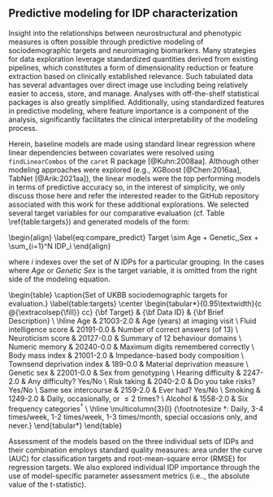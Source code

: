 
## Predictive modeling for IDP characterization

Insight into the relationships between neurostructural and phenotypic measures
is often possible through predictive modeling of sociodemographic targets and
neuroimaging biomarkers.  Many strategies for data exploration leverage
standardized quantities derived from existing pipelines, which constitutes a
form of dimensionality reduction or feature extraction based on clinically
established relevance.  Such tabulated data has several advantages over direct
image use including being relatively easier to access, store, and manage.
Analyses with off-the-shelf statistical packages is also greatly simplified.
Additionally, using standardized features in predictive modeling, where feature
importance is a component of the analysis, significantly facilitates the
clinical interpretability of the modeling process.

Herein, baseline models are made using standard linear regression where linear
dependencies between covariates were resolved using ``findLinearCombos`` of the
``caret`` R package [@Kuhn:2008aa].  Although other modeling
approaches were explored (e.g., XGBoost [@Chen:2016aa],
TabNet [@Arik:2021aa]), the linear models
were the top performing models in terms of predictive accuracy so, in the
interest of simplicity, we only discuss those here and refer the interested
reader to the GitHub repository associated with this work for these additional
explorations.  We selected several target variables for our comparative
evaluation (cf. Table \ref{table:targets}) and generated models of the form:

\begin{align}
\label{eq:compare_predict}
Target \sim Age + Genetic\,\,Sex + \sum_{i=1}^N IDP_i
\end{align}

where _i_ indexes over the set of _N_ IDPs for a particular grouping.
In the cases where _Age_ or _Genetic Sex_ is the target variable, it is
omitted from the right side of the modeling equation.


<!--
Much more generally, this is a current topic of interest for the larger machine
learning community [@Shwartz-Ziv:2022aa;@Kadra:2021aa;@Gorishniy:2021aa].  As a
final baseline comparison, we used a basic dense neural network (DenseNet)
consisting of two hidden layers with 512 units in the first layer and 256 units
in the second layer using leaky ReLU activation where the output layer employed
linear activation for regression and sigmoid/softmax for binary/multi
classification.
-->

\begin{table}
  \caption{Set of UKBB sociodemographic targets for evaluation.}
  \label{table:targets}
  \center
  \begin{tabular*}{0.95\textwidth}{c @{\extracolsep{\fill}} cc}
  {\bf Target} & {\bf Data ID} & {\bf Brief Description} \\
  \hline
  Age & 21003-2.0 & Age (years) at imaging visit \\
  Fluid intelligence score & 20191-0.0 & Number of correct answers (of 13) \\
  Neuroticism score & 20127-0.0 & Summary of 12 behaviour domains \\
  Numeric memory & 20240-0.0 & Maximum digits remembered correctly \\
  Body mass index & 21001-2.0 & Impedance-based body composition \\
  Townsend deprivation index & 189-0.0 & Material deprivation measure \\
  Genetic sex & 22001-0.0 & Sex from genotyping \\
  Hearing difficulty & 2247-2.0 & Any difficulty?  Yes/No \\
  Risk taking & 2040-2.0 & Do you take risks?  Yes/No \\
  Same sex intercourse & 2159-2.0 & Ever had?  Yes/No \\
  Smoking & 1249-2.0 & Daily, occasionally, or $\leq 2$ times? \\
  Alcohol & 1558-2.0 & Six frequency categories$^\dagger$ \\
  \hline
  \multicolumn{3}{l}
  {\footnotesize
  $\dagger$:  Daily, 3-4 times/week, 1-2 times/week, 1-3 times/month, special occasions only, and never.}
  \end{tabular*}
\end{table}


Assessment of the models based on the three individual sets of IDPs and
their combination employs standard quality measures: area under the
curve (AUC) for classification targets and root-mean-square error (RMSE) for
regression targets.  We also explored individual IDP importance through the use
of model-specific parameter assessment metrics (i.e.., the absolute value of the
t-statistic).




<!--
Herein, we compare predictive modeling frameworks using tabular data. Baseline
comparisons include standard linear regression where linear dependencies between
covariates were resolved using ``findLinearCombos`` of the ``caret`` R package
[@Kuhn:2008aa].  Although the number of observations relative to the number
of covariates for the specified models is sufficiently large, given the constraints
of traditionally-sized data sets, we also compared results based on sparse
linear regression, specifically, the Lasso method as found in the ``glmnet`` R
package [@Friedman:2010aa], using recommended parameters.

We also evaluated two popular packages for use with tabular data, viz.
XGBoost [@Chen:2016aa] and TabNet [@Arik:2021aa].  The former is a popular
implementation of gradient boosted decision trees known for superb performance
and computational efficiency.  Similar to random forests [@Breiman:2001aa],
gradient boosted decision trees leverage ensembles of weak classifiers (i.e.,
individual decision trees) to enhance model accuracy.  However, in contrast to
random forests, which generate weak classifiers using random initialization,
gradient boosted decision trees are constructed in stages based on the gradient
of a specified cost function [@Friedman:2001aa].  The following common
hyperparameters were used: maximum tree depth = 6, number of rounds = 1000
(with early stopping after 10 rounds of no improvement), squared error as the
loss function for regression targets, and logistic and softmax losses for binary
and multi-label classification problems, respectively.

TabNet is a deep learning framework specifically engineered for structured
tabulated data which incorporates sparsity considerations as well as providing
feature importance for interpretability.  We used an established PyTorch
implementation of TabNet [@tabnet] with the default parameters which is reported
to demonstrate good performance on a variety of predictive problem types.  While
deep learning methods have proven both highly popular and effective within
neuroimaging research, much of this work has been restricted to convolutional
neural networks for image-based analyses, as opposed to parallel research with
tabular data, hence the motivation for the development of TabNet.  Much more
generally, this is a current topic of interest for the larger machine learning
community [@Shwartz-Ziv:2022aa;@Kadra:2021aa;@Gorishniy:2021aa].  As a final baseline
comparison, we used a basic dense neural network (DenseNet) consisting of two
hidden layers with 512 units in the first layer and 256 units in the second
layer using leaky ReLU activation where the output layer employed linear
activation for regression and sigmoid/softmax for binary/multi classification.

\begin{table}
  \caption{Set of UKBB sociodemographic targets for evaluation.}
  \label{table:targets}
  \center
  \begin{tabular*}{0.95\textwidth}{c @{\extracolsep{\fill}} cc}
  {\bf Target} & {\bf Data ID} & {\bf Brief Description} \\
  \hline
  Age & 21003-2.0 & Age (years) at imaging visit \\
  Fluid intelligence score & 20191-0.0 & Number of correct answers (of 13) \\
  Neuroticism score & 20127-0.0 & Summary of 12 behaviour domains \\
  Numeric memory & 20240-0.0 & Maximum digits remembered correctly \\
  Body mass index & 21001-2.0 & Impedance-based body composition \\
  Townsend deprivation index & 189-0.0 & Material deprivation measure \\
  Genetic sex & 22001-0.0 & Sex from genotyping \\
  Hearing difficulty & 2247-2.0 & Any difficulty?  Yes/No \\
  Risk taking & 2040-2.0 & Do you take risks?  Yes/No \\
  Same sex intercourse & 2159-2.0 & Ever had?  Yes/No \\
  Smoking & 1249-2.0 & Daily, occasionally, or $\leq 2$ times? \\
  Alcohol & 1558-2.0 & Six frequency categories$^\dagger$ \\
  \hline
  \multicolumn{3}{l}
  {\footnotesize
  $\dagger$:  Daily, 3-4 times/week, 1-2 times/week, 1-3 times/month, special occasions only, and never.}
  \end{tabular*}
\end{table}

For each of these predictive modeling frameworks, we selected several target
variables for our comparative evaluation (cf. Table \ref{table:targets}) and
generated models of the form:

\begin{align}
\label{eq:compare_predict}
Target \sim Age + Genetic\,\,Sex + \sum_{i=1}^N IDP_i
\end{align}

where _i_ indexes over the set of _N_ IDPs for a particular grouping.
In the cases where _Age_ or _Genetic Sex_ is the target variable, it is
omitted from the right side of the modeling equation.

Assessment of the model groups based on the three individual sets of IDPs and
their combination employs standard quality measures: area under the
curve (AUC) for classification targets and root-mean-square error (RMSE) for
regression targets.  We also explored individual IDP importance through the use
of model-specific parameter assessment metrics such as the absolute value of the
t-statistic for linear models and SHAP values [@Lundberg:2017aa] for neural networks.
-->

<!--
### Minimal redundancy maximal relevance

Despite the differences between the sets of IDPs of the respective packages,
various methods can be used for comparative evaluation and characterization.
Using various supervised and unsupervised dimensionality reduction techniques
(e.g., principal component analysis, linear discriminant analysis
[@Martinez:2001aa]), new variables are defined in terms of linear combinations
of the original variables in a transformed, reduced dimensionality space from
the original space. Although useful for many applications, such transformations
complicate clinical and technical interpretability on the granularity of
individual measurements in the transformed space.

In contrast, feature selection techniques use various criteria for
dimensionality reduction by selecting an "optimal" feature subset.  These
techniques are generally categorized as filter, wrapper, and embedded methods
[@Tang:2014aa].  Filter methods, characterized by independence of modeling
choices, employ proxy measures, such as mutual information or correlation, to
determine an optimal subset of features.  One such popular filter technique is
the minimal redundancy maximal relevance (mRMR) algorithm proposed in
[@Peng:2005ta]. mRMR combines the intuition of selecting a set of features which
have maximal relevance to a specific target measurement, $c$, with the
simultaneous criteria of minimizing the mutual redundancy between such features.
Formally, this involves determining the optimal set of features, $S$, which
traditionally maximizes the following mutual information, $I$, difference:
\begin{equation}
  \sum_{x_i \in S} I(x_i;c) - \frac{1}{|S|} \sum_{x_i,x_j \in S} I(x_i;x_j).
\end{equation}
Given that feature selection is NP-hard [@Welch:1982aa], the mRMR criterion is
maximized using a greedy, first order approximation [@Peng:2005ta]. Following
selection of the maximally relevant feature, subsequent selection of features
occurs which simultaneously maximize relevance with the target while minimizing
the redundancy with those features already selected. For our study, we used the
mRMRe R package [@De-Jay:2013uw] which uses a mutual information approximation
based on Pearson's correlation, $\rho$:
\begin{equation}
  I(x_i, x_j) = \frac{1}{2} \ln\left(1 - \rho(x_i,x_j)^2\right)
\end{equation}
which permits tractable generation of an ensemble of optimal feature sets
(versus a single optimal set as in the classical approach).
 -->
